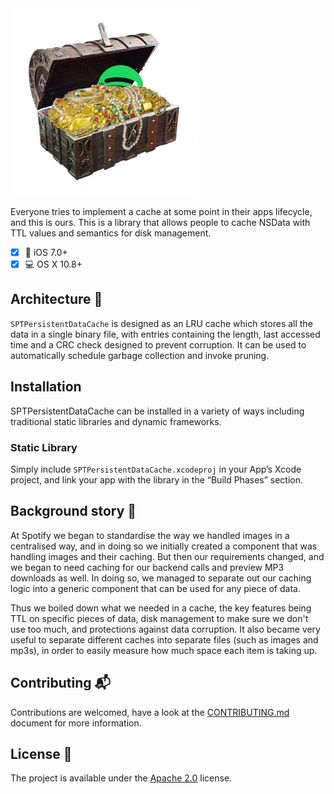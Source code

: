 <img alt="SPTPersistentDataCache" src="SPTPersistentDataCache.jpg">

Everyone tries to implement a cache at some point in their apps lifecycle, and this is ours. This is a library that allows people to cache NSData with TTL values and semantics for disk management.

- [x] 📱 iOS 7.0+
- [x] 💻 OS X 10.8+

## Architecture :triangular_ruler:
`SPTPersistentDataCache` is designed as an LRU cache which stores all the data in a single binary file, with entries containing the length, last accessed time and a CRC check designed to prevent corruption. It can be used to automatically schedule garbage collection and invoke pruning.

## Installation
SPTPersistentDataCache can be installed in a variety of ways including traditional static libraries and dynamic frameworks.

### Static Library
Simply include `SPTPersistentDataCache.xcodeproj` in your App’s Xcode project, and link your app with the library in the “Build Phases” section.

## Background story :book:
At Spotify we began to standardise the way we handled images in a centralised way, and in doing so we initially created a component that was handling images and their caching. But then our requirements changed, and we began to need caching for our backend calls and preview MP3 downloads as well. In doing so, we managed to separate out our caching logic into a generic component that can be used for any piece of data.

Thus we boiled down what we needed in a cache, the key features being TTL on specific pieces of data, disk management to make sure we don't use too much, and protections against data corruption. It also became very useful to separate different caches into separate files (such as images and mp3s), in order to easily measure how much space each item is taking up.

## Contributing :mailbox_with_mail:
Contributions are welcomed, have a look at the [CONTRIBUTING.md](CONTRIBUTING.md) document for more information.

## License :memo:
The project is available under the [Apache 2.0](http://www.apache.org/licenses/LICENSE-2.0) license.